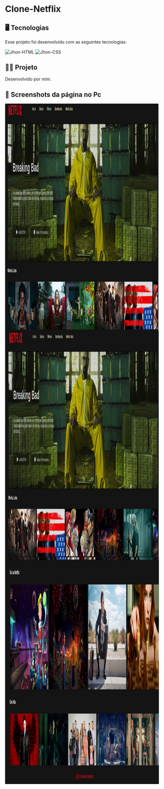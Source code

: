 # Clone-Netflix

<h2>🖥️ Tecnologias</h2>
<p>Esse projeto foi desenvolvido com as seguintes tecnologias:
<div style="display: inline_block">
  <img align="center" alt="Jhon-HTML"  src="https://img.shields.io/badge/HTML5-E34F26?style=for-the-badge&logo=html5&logoColor=white">
  <img align="center" alt="Jhon-CSS" src="https://img.shields.io/badge/CSS3-1572B6?style=for-the-badge&logo=css3&logoColor=white">
  </div>

<h2>👨‍💻 Projeto</h2>
<p>  Desenvolvido por mim.

<h2>📸 Screenshots da página no Pc</h2>
<img align="center" width="1550" height="740" src="captura de tela/captura 1.png"><br>
<img align="center" width="1550" height="740" src="captura de tela/Captura 2.png"><br>
<img align="center" width="1550" height="740" src="captura de tela/Captura 3.png"><br>




